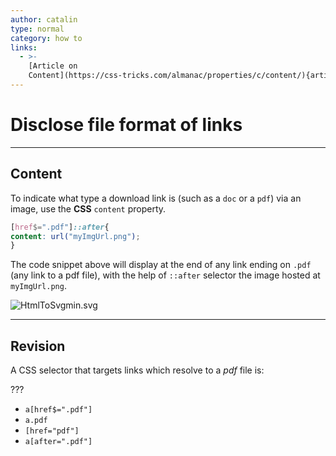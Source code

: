 ```yaml
---
author: catalin
type: normal
category: how to
links:
  - >-
    [Article on
    Content](https://css-tricks.com/almanac/properties/c/content/){article}
---
```


# Disclose file format of links


---

## Content

To indicate what type a download link is (such as a `doc` or a `pdf`) via an image, use the **CSS** `content` property.

```css
[href$=".pdf"]::after{
content: url("myImgUrl.png");
}

```

The code snippet above will display at the end of any link ending on `.pdf` (any link to a pdf file), with the help of `::after` selector the image hosted at `myImgUrl.png`.

![HtmlToSvgmin.svg](https://img.enkipro.com/8f26f9636061d223af5673454e35cf06.png)


---

## Revision

A CSS selector that targets links which resolve to a *pdf* file is:

???

* `a[href$=".pdf"]`
* `a.pdf`
* `[href="pdf"]`
* `a[after=".pdf"]`
 
